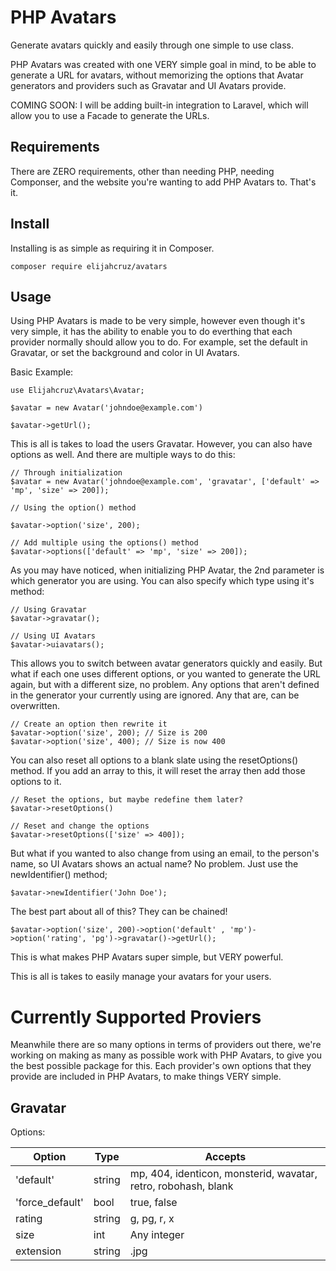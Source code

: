 # PHP Avatars
Generate avatars quickly and easily through one simple to use class.

PHP Avatars was created with one VERY simple goal in mind, to be able to generate a URL for avatars, without memorizing the options that Avatar generators and providers such as Gravatar and UI Avatars provide.

COMING SOON: I will be adding built-in integration to Laravel, which will allow you to use a Facade to generate the URLs.

## Requirements

There are ZERO requirements, other than needing PHP, needing Componser, and the website you're wanting to add PHP Avatars to. That's it.

## Install

Installing is as simple as requiring it in Composer.

````
composer require elijahcruz/avatars
````

## Usage

Using PHP Avatars is made to be very simple, however even though it's very simple, it has the ability to enable you to do everthing that each provider normally should allow you to do. For example, set the default in Gravatar, or set the background and color in UI Avatars.

Basic Example:

````
use Elijahcruz\Avatars\Avatar;

$avatar = new Avatar('johndoe@example.com')

$avatar->getUrl();

````

This is all is takes to load the users Gravatar. However, you can also have options as well. And there are multiple ways to do this:

````
// Through initialization
$avatar = new Avatar('johndoe@example.com', 'gravatar', ['default' => 'mp', 'size' => 200]);

// Using the option() method

$avatar->option('size', 200);

// Add multiple using the options() method
$avatar->options(['default' => 'mp', 'size' => 200]);
````

As you may have noticed, when initializing PHP Avatar, the 2nd parameter is which generator you are using. You can also specify which type using it's method:

````
// Using Gravatar
$avatar->gravatar();

// Using UI Avatars
$avatar->uiavatars();
````

This allows you to switch between avatar generators quickly and easily. But what if each one uses different options, or you wanted to generate the URL again, but with a different size, no problem. Any options that aren't defined in the generator your currently using are ignored. Any that are, can be overwritten.

````
// Create an option then rewrite it
$avatar->option('size', 200); // Size is 200
$avatar->option('size', 400); // Size is now 400
````

You can also reset all options to a blank slate using the resetOptions() method. If you add an array to this, it will reset the array then add those options to it.

````
// Reset the options, but maybe redefine them later?
$avatar->resetOptions()

// Reset and change the options
$avatar->resetOptions(['size' => 400]);
````

But what if you wanted to also change from using an email, to the person's name, so UI Avatars shows an actual name? No problem. Just use the newIdentifier() method;

````
$avatar->newIdentifier('John Doe');
````

The best part about all of this? They can be chained!

````
$avatar->option('size', 200)->option('default' , 'mp')->option('rating', 'pg')->gravatar()->getUrl();
````

This is what makes PHP Avatars super simple, but VERY powerful.

This is all is takes to easily manage your avatars for your users.

# Currently Supported Proviers

Meanwhile there are so many options in terms of providers out there, we're working on making as many as possible work with PHP Avatars, to give you the best possible package for this. Each provider's own options that they provide are included in PHP Avatars, to make things VERY simple.

## Gravatar

Options:

| Option          | Type   | Accepts                                                        |
|-----------------|--------|----------------------------------------------------------------|
| 'default'       | string | mp, 404, identicon, monsterid, wavatar, retro, robohash, blank |
| 'force_default' | bool   | true, false                                                    |
| rating          | string | g, pg, r, x                                                    |
| size            | int    | Any integer                                                    |
| extension       | string | .jpg                                                           |